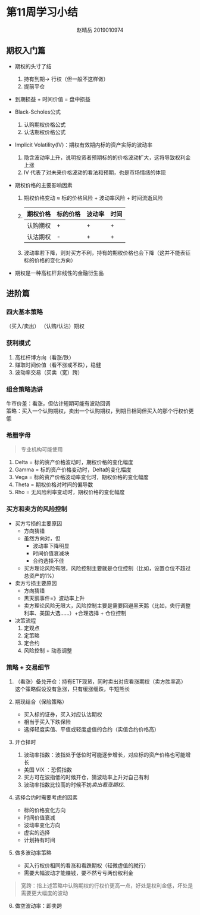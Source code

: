 # 第11周学习小结
<center>赵晴岳 2019010974</center>

## 期权入门篇
- 期权的头寸了结
  1. 持有到期-> 行权（但一般不这样做）
  2. 提前平仓
  
- 到期损益 + 时间价值 = 盘中损益

- Black-Scholes公式
  1. 认购期权价格公式
  2. 认沽期权价格公式
  
- Implicit Volatility(IV)：期权有效期内标的资产实际的波动率
  1. 隐含波动率上升，说明投资者预期标的的价格波动扩大，这将导致权利金上涨
  2. IV 代表了对未来价格波动的看法和预期，也是市场情绪的体现
  
- 期权价格的主要影响因素
  1. 期权价格变动 $\approx$ 标的价格风险 + 波动率风险 + 时间流逝风险
  
  2. | 期权价格 | 标的价格 | 波动率 | 时间 |
     | -------- | -------- | ------ | ---- |
     | 认购期权 | +        | +      | +    |
     | 认沽期权 | -        | +      | +    |
  
  3. 波动率若下降，则对买方不利，持有的期权价格也会下降（这并不能表征标的价格的变化方向）
  
- 期权是一种高杠杆非线性的金融衍生品

## 进阶篇

### 四大基本策略

（买入/卖出） （认购/认沽）期权

### 获利模式

1. 高杠杆博方向（看涨/跌）
2. 赚取时间价值（看不涨或不跌），稳健
3. 波动率交易（买卖（宽）跨）

### 组合策略选讲

牛市价差：看涨，但估计短期可能有波动回调<br>策略：买入一个认购期权，卖出一个认购期权，到期日相同但买入的那个行权价更低

###  希腊字母

> 专业机构可能使用

1. Delta = 标的资产价格波动时，期权价格的变化幅度
2. Gamma = 标的资产价格变动时，Delta的变化幅度
3. Vega = 标的资产价格波动率变化时，期权价格的变化幅度
4. Theta = 期权价格对时间的偏导数
5. Rho = 无风险利率变动时，期权价格的变化幅度

### 买方和卖方的风险控制

- 买方亏损的主要原因
  + 方向猜错
  + 虽然方向对，但
    - 波动率下降明显
    - 时间价值衰减块
    - 合约选择不佳
  + 买方理论风险有限，风险控制主要就是仓位控制（比如，设置仓位不超过总资产的1%）
- 卖方亏损主要原因
  - 方向猜错
  - 黑天鹅事件=》波动率上升
  - 卖方理论风险无限大，风险控制主要是需要回避黑天鹅（比如，央行调整利率、美国大选……）+合理选择 + 仓位控制
- 决策流程
  1. 定观点
  2. 定策略
  3. 定合约
  4. 风险控制 + 动态调整

### 策略  + 交易细节

1. （看涨）备兑开仓：持有ETF现货，同时卖出对应看涨期权（卖方胜率高）<br>这个策略假设没有急涨，只有缓涨缓跌，牛短熊长

2. 期现结合（保险策略）

   - 买入标的证券，买入对应认沽期权
   - 相当于买入下跌保险
   - 选择轻度实值、平值或轻度虚值的合约（实值合约价格高）

3. 开仓择时

   1. 波动率指数：波指处于低位时可能逐步增长，对应标的资产价格也可能增长

   - 美国 VIX ：恐慌指数

   2. 买方可在波指低的时候开仓，猜波动率上升对自己有利
   3. 波动率指数比较高的时候不妨*卖出看涨期权*、

4. 选择合约时需要考虑的因素

   - 标的价格变化方向
   - 时间价值衰减
   - 波动率变化方向
   - 虚实的选择
   - 计划持有时间

5. 做多波动率策略

   - 买入行权价相同的看涨和看跌期权（轻微虚值的就行）
   - 需要大幅波动才能赚钱，要不然亏亏两份权利金

> 宽跨：指上述策略中认购期权的行权价更高一点，好处是权利金低，坏处是需要更大幅度的波动

6. 做空波动率：即卖跨

